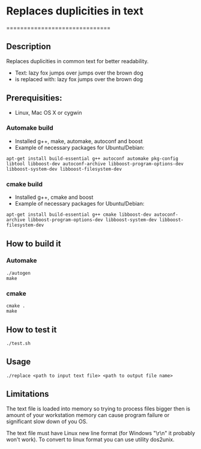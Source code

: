 # Replaces duplicities in text
==============================

## Description
Replaces duplicities in common text for better readability.
- Text: lazy fox jumps over jumps over the brown dog
- is replaced with: lazy fox jumps over the brown dog

## Prerequisities:
- Linux, Mac OS X or cygwin
### Automake build
- Installed g++, make, automake, autoconf and boost
- Example of necessary packages for Ubuntu/Debian:
```
apt-get install build-essential g++ autoconf automake pkg-config libtool libboost-dev autoconf-archive libboost-program-options-dev libboost-system-dev libboost-filesystem-dev
```
### cmake build
- Installed g++, cmake and boost
- Example of necessary packages for Ubuntu/Debian:
```
apt-get install build-essential g++ cmake libboost-dev autoconf-archive libboost-program-options-dev libboost-system-dev libboost-filesystem-dev
```

## How to build it
### Automake
```
./autogen
make
```
### cmake
```
cmake .
make
```

## How to test it
```
./test.sh
```

## Usage
```
./replace <path to input text file> <path to output file name>
```

## Limitations
The text file is loaded into memory so trying to process files bigger then is amount of your workstation memory can cause program failure or significant slow down of you OS.

The text file must have Linux new line format (for Windows "\r\n" it probably won't work). To convert to linux format you can use utility dos2unix.
